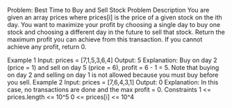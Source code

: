 Problem: Best Time to Buy and Sell Stock
Problem Description
You are given an array prices where prices[i] is the price of a given stock on the ith day.
You want to maximize your profit by choosing a single day to buy one stock and choosing a different day in the future to sell that stock.
Return the maximum profit you can achieve from this transaction. If you cannot achieve any profit, return 0.


Example 1
Input:
prices = [7,1,5,3,6,4]
Output:
5
Explanation:
Buy on day 2 (price = 1) and sell on day 5 (price = 6), profit = 6 - 1 = 5.
Note that buying on day 2 and selling on day 1 is not allowed because you must buy before you sell.
Example 2
Input:
prices = [7,6,4,3,1]
Output:
0
Explanation:
In this case, no transactions are done and the max profit = 0.
Constraints
1 <= prices.length <= 10^5
0 <= prices[i] <= 10^4
